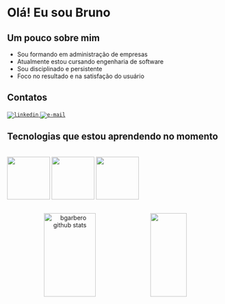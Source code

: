 # Olá! Eu sou Bruno 
## Um pouco sobre mim
- Sou formando em administração de empresas
- Atualmente estou cursando engenharia de software
- Sou disciplinado e persistente
- Foco no resultado e na satisfação do usuário


## Contatos
<div style="display: inline_block">
  <a href="https://www.linkedin.com/in/bruno-garbero/">
    <code><img alt="linkedin" src="https://img.shields.io/badge/LinkedIn-0077B5?style=for-the-badge&logo=linkedin&logoColor=white" /></code>
  </a>
  <a href="mailto:bruno_garbero@hotmail.com">
    <code><img alt="e-mail" src="https://img.shields.io/badge/bruno_garbero@hotmail.com-0078D4?style=for-the-badge&logo=microsoft-outlook&logoColor=white" /></code>
  </a>
</div>

## Tecnologias que estou aprendendo no momento
<div style="display: inline_block"></br>
	<img loading="lazy" src="https://cdn.jsdelivr.net/gh/devicons/devicon/icons/java/java-original-wordmark.svg" width="100" height="100"/>
	<img loading="lazy" src="https://cdn.jsdelivr.net/gh/devicons/devicon/icons/spring/spring-original-wordmark.svg" width="100" height="100"/>
	<img loading="lazy" src="https://cdn.jsdelivr.net/gh/devicons/devicon/icons/postgresql/postgresql-plain-wordmark.svg" width="100" height="100"/>
</div>

##
<div align="center">  
  <img width="49%" height="195px" src="https://github-readme-stats.vercel.app/api?username=bgarbero&show_icons=true&count_private=true&hide_border=true&title_color=00bfbf&icon_color=00bfbf&text_color=c9d1d9&bg_color=0d1117" alt="bgarbero github stats" /> 
  <img width="41%" height="195px" src="https://github-readme-stats.vercel.app/api/top-langs/?username=bgarbero&layout=compact&hide_border=true&title_color=00bfbf&text_color=00bfbf&bg_color=0d1117" />
</div>
